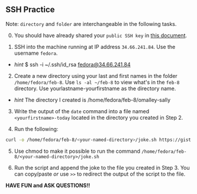 ## SSH Practice 

Note: `directory` and `folder` are interchangeable in the following tasks.

0. You should have already shared your `public SSH key` in [this document](https://docs.google.com/document/d/1In6AP09tpR55C3jno_HZntkNrDZtqnz-KJuZMI07E5I/edit?usp=sharing).

1. SSH into the machine running at IP address `34.66.241.84`. Use the username `fedora`.
  - _hint_ $ ssh -i ~/.ssh/id_rsa fedora@34.66.241.84

2. Create a new directory using your last and first names in the folder `/home/fedora/feb-8`. Use `ls -al ~/feb-8` to view what's in the `feb-8` directory. Use yourlastname-yourfirstname as the directory name.

  - _hint_ The directory I created is /home/fedora/feb-8/omalley-sally

3. Write the output of the `date` command into a file named `<yourfirstname>-today` located in the directory you created in Step 2.

4. Run the following:

```bash
curl -o /home/fedora/feb-8/<your-named-directory>/joke.sh https://gist.githubusercontent.com/DS219/spring/9aedbaa80a92681cf271313ca29bd5aa/raw/a75f8cdf44b962eb57d25827514ad7cd323512db/dadjoke.sh
```

5. Use chmod to make it possible to run the command `/home/fedora/feb-8/<your-named-directory>/joke.sh`

6. Run the script and append the joke to the file you created in Step 3. You can copy/paste _or_ use `>>` to redirect the output of the script to the file.

**HAVE FUN and ASK QUESTIONS!!**
